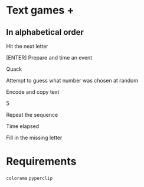 # Text games +

## In alphabetical order

Hit the next letter

[ENTER] Prepare and time an event

Quack

Attempt to guess what number was chosen at random

Encode and copy text

5

Repeat the sequence

Time elapsed

Fill in the missing letter

# Requirements

`colorama` `pyperclip`